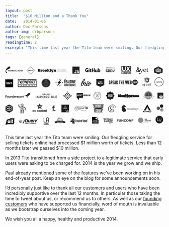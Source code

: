 ```yaml
---
layout: post
title:  "$10 Million and a Thank You"
date:   2014-01-06
author: Doc Parsons
author-img: drbparsons
tags: [general]
readingtime: 2
excerpt: "This time last year the Tito team were smiling. Our fledgling service for selling tickets online had processed $1 million worth of tickets. Less than 12 months later we passed $10 million."
---
```


<img src="/assets/images/2014-01-06-10m.png" alt="$10m" />

This time last year the Tito team were smiling. Our fledgling service for selling tickets online had processed $1 million worth of tickets. Less than 12 months later we passed $10 million.

In 2013 Tito transitioned from a side project to a legitimate service that early users were asking to be charged for. 2014 is the year we grow and we ship.

Paul [already mentioned](http://blog.tito.io/2013/12/31/tito-in-2013-a-look-back-and-a-quick-look-forward.html) some of the features we’ve been working on in his end-of-year post. Keep an eye on the blog for some announcements soon.

I’d personally just like to thank all our customers and users who have been incredibly supportive over the last 12 months. In particular those taking the time to tweet about us, or recommend us to others. As well as our [founding customers](http://blog.tito.io/2013/08/07/introducing-our-founding-customers.html) who have supported us financially, word of mouth is invaluable as we bootstrap ourselves into the coming year.

We wish you all a happy, healthy and productive 2014.